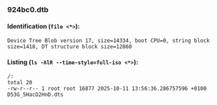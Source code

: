### 924bc0.dtb
#### Identification (`file <*>`):
```
Device Tree Blob version 17, size=14334, boot CPU=0, string block size=1418, DT structure block size=12860
```
#### Listing (`ls -AlR --time-style=full-iso <*>`):
```
/:
total 20
-rw-r--r-- 1 root root 16877 2025-10-11 13:56:36.286757596 +0100 D53G_5HacD2HnD.dts
```

